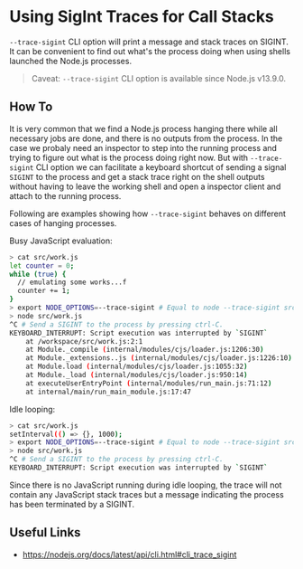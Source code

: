 # Using SigInt Traces for Call Stacks

`--trace-sigint` CLI option will print a message and stack traces on SIGINT.
It can be convenient to find out what's the process doing when using shells
launched the Node.js processes.

> Caveat:
> `--trace-sigint` CLI option is available since Node.js v13.9.0.

## How To

It is very common that we find a Node.js process hanging there while all
necessary jobs are done, and there is no outputs from the process. In the case
we probaly need an inspector to step into the running process and trying to
figure out what is the process doing right now. But with `--trace-sigint` CLI
option we can facilitate a keyboard shortcut of sending a signal `SIGINT` to
the process and get a stack trace right on the shell outputs without having to
leave the working shell and open a inspector client and attach to the running
process.

Following are examples showing how `--trace-sigint` behaves on different cases
of hanging processes.

Busy JavaScript evaluation:
```bash
> cat src/work.js
let counter = 0;
while (true) {
  // emulating some works...f
  counter += 1;
}
> export NODE_OPTIONS=--trace-sigint # Equal to node --trace-sigint src/work.js
> node src/work.js
^C # Send a SIGINT to the process by pressing ctrl-C.
KEYBOARD_INTERRUPT: Script execution was interrupted by `SIGINT`
    at /workspace/src/work.js:2:1
    at Module._compile (internal/modules/cjs/loader.js:1206:30)
    at Module._extensions..js (internal/modules/cjs/loader.js:1226:10)
    at Module.load (internal/modules/cjs/loader.js:1055:32)
    at Module._load (internal/modules/cjs/loader.js:950:14)
    at executeUserEntryPoint (internal/modules/run_main.js:71:12)
    at internal/main/run_main_module.js:17:47
```

Idle looping:
```bash
> cat src/work.js
setInterval(() => {}, 1000);
> export NODE_OPTIONS=--trace-sigint # Equal to node --trace-sigint src/work.js
> node src/work.js
^C # Send a SIGINT to the process by pressing ctrl-C.
KEYBOARD_INTERRUPT: Script execution was interrupted by `SIGINT`
```

Since there is no JavaScript running during idle looping, the trace will
not contain any JavaScript stack traces but a message indicating the process
has been terminated by a SIGINT.

## Useful Links

- https://nodejs.org/docs/latest/api/cli.html#cli_trace_sigint
